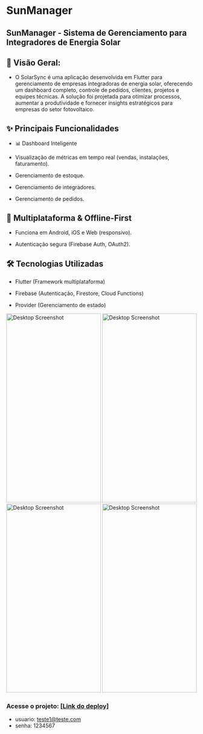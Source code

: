 # SunManager

## SunManager - Sistema de Gerenciamento para Integradores de Energia Solar
## 📌 Visão Geral:

- O SolarSync é uma aplicação desenvolvida em Flutter para gerenciamento de empresas integradoras de energia solar, oferecendo um dashboard completo, controle de pedidos, clientes, projetos e equipes técnicas. A solução foi projetada para otimizar processos, aumentar a produtividade e fornecer insights estratégicos para empresas do setor fotovoltaico.


## ✨ Principais Funcionalidades

- 📊 Dashboard Inteligente

- Visualização de métricas em tempo real (vendas, instalações, faturamento).

- Gerenciamento de estoque.

- Gerenciamento de integradores.

- Gerenciamento de pedidos.

## 📱 Multiplataforma & Offline-First
- Funciona em Android, iOS e Web (responsivo).

- Autenticação segura (Firebase Auth, OAuth2).

## 🛠️ Tecnologias Utilizadas
- Flutter (Framework multiplataforma)

- Firebase (Autenticação, Firestore, Cloud Functions)

- Provider (Gerenciamento de estado)

<img src="https://i.imgur.com/T1EVy0Z.png" alt="Desktop Screenshot" width="250" height="500"/>

<img src="https://i.imgur.com/bKnA4XC.png" alt="Desktop Screenshot" width="250" height="500"/>

<img src="https://i.imgur.com/D15rNoG.png" alt="Desktop Screenshot" width="250" height="500"/>

<img src="https://i.imgur.com/FtlRDUF.png" alt="Desktop Screenshot" width="250" height="500"/>


### Acesse o projeto: [[Link do deploy](https://sun-manager.vercel.app/)]

- usuario: teste1@teste.com
- senha: 1234567